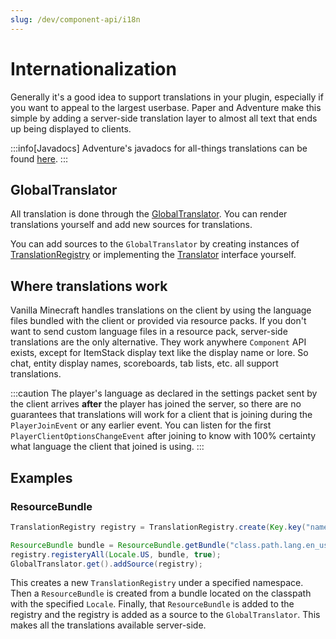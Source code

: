 ```yaml
---
slug: /dev/component-api/i18n
---
```


# Internationalization

Generally it's a good idea to support translations in your plugin, especially if you want to
appeal to the largest userbase. Paper and Adventure make this simple by adding a server-side
translation layer to almost all text that ends up being displayed to clients.

:::info[Javadocs]
Adventure's javadocs for all-things translations can be found [here](https://jd.advntr.dev/api/latest/net/kyori/adventure/translation/package-summary.html).
:::


## GlobalTranslator

All translation is done through the [GlobalTranslator](https://jd.advntr.dev/api/latest/net/kyori/adventure/translation/GlobalTranslator.html). You can render translations yourself and add new sources
for translations.

You can add sources to the `GlobalTranslator` by creating instances of [TranslationRegistry](https://jd.advntr.dev/api/latest/net/kyori/adventure/translation/TranslationRegistry.html) or implementing
the [Translator](https://jd.advntr.dev/api/latest/net/kyori/adventure/translation/Translator.html) interface yourself.

## Where translations work

Vanilla Minecraft handles translations on the client by using the language files bundled with the client or provided via resource packs. If you don't want to send custom language files
in a resource pack, server-side translations are the only alternative. They work anywhere `Component` API exists, except for ItemStack display text like the display name or lore. So
chat, entity display names, scoreboards, tab lists, etc. all support translations.

:::caution
The player's language as declared in the settings packet sent by the client arrives **after** the player has joined the server, so there are no guarantees that
translations will work for a client that is joining during the `PlayerJoinEvent` or any earlier event. You can listen for the first `PlayerClientOptionsChangeEvent` after
joining to know with 100% certainty what language the client that joined is using.
:::


## Examples

### ResourceBundle
```java
TranslationRegistry registry = TranslationRegistry.create(Key.key("namespace:value"));

ResourceBundle bundle = ResourceBundle.getBundle("class.path.lang.en_us", Locale.US, UTF8ResourceBundleControl.get());
registry.registeryAll(Locale.US, bundle, true);
GlobalTranslator.get().addSource(registry);
```

This creates a new `TranslationRegistry` under a specified namespace. Then a `ResourceBundle` is created from a bundle located on the classpath with
the specified `Locale`. Finally, that `ResourceBundle` is added to the registry and the registry is added as a source to the `GlobalTranslator`. This
makes all the translations available server-side.

